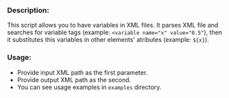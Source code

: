 ### Description:
This script allows you to have variables in XML files. It parses XML file and searches for variable tags (example: `<variable name="x" value="0.5"`), then it substitutes this variables in other elements' atributes (example: `${x}`).

### Usage:
- Provide input XML path as the first parameter.
- Provide output XML path as the second.
- You can see usage examples in `examples` directory.